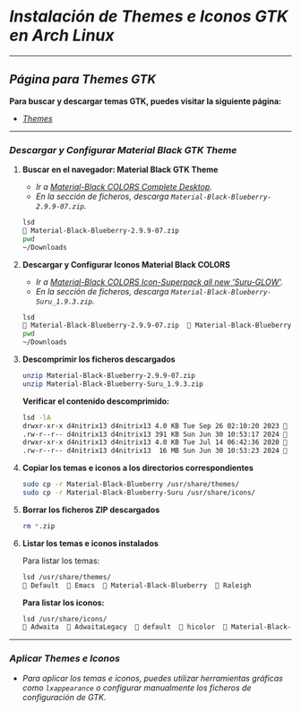 <!-- Autor: Daniel Benjamin Perez Morales -->
<!-- GitHub: https://github.com/DanielBenjaminPerezMoralesDev13 -->
<!-- Gitlab: https://gitlab.com/DanielBenjaminPerezMoralesDev13 -->
<!-- Correo electrónico: danielperezdev@proton.me -->

# ***Instalación de Themes e Iconos GTK en Arch Linux***

---

## ***Página para Themes GTK***

**Para buscar y descargar temas GTK, puedes visitar la siguiente página:**

- *[Themes](https://www.gnome-look.org/browse/ "https://www.gnome-look.org/browse/")*

---

### ***Descargar y Configurar Material Black GTK Theme***

1. **Buscar en el navegador: Material Black GTK Theme**
    - *Ir a [Material-Black COLORS Complete Desktop](https://www.gnome-look.org/p/1316887 "https://www.gnome-look.org/p/1316887").*
    - *En la sección de ficheros, descarga `Material-Black-Blueberry-2.9.9-07.zip`.*

    ```bash
    lsd
     Material-Black-Blueberry-2.9.9-07.zip
    pwd
    ~/Downloads
    ```

2. **Descargar y Configurar Iconos Material Black COLORS**
    - *Ir a [Material-Black COLORS Icon-Superpack all new 'Suru-GLOW'](https://www.pling.com/p/1333360/ "https://www.pling.com/p/1333360/").*
    - *En la sección de ficheros, descarga `Material-Black-Blueberry-Suru_1.9.3.zip`.*

    ```bash
    lsd
     Material-Black-Blueberry-2.9.9-07.zip   Material-Black-Blueberry-Suru_1.9.3.zip
    pwd
    ~/Downloads
    ```

3. **Descomprimir los ficheros descargados**

    ```bash
    unzip Material-Black-Blueberry-2.9.9-07.zip
    unzip Material-Black-Blueberry-Suru_1.9.3.zip
    ```

    **Verificar el contenido descomprimido:**

    ```bash
    lsd -lA
    drwxr-xr-x d4nitrix13 d4nitrix13 4.0 KB Tue Sep 26 02:10:20 2023  Material-Black-Blueberry
    .rw-r--r-- d4nitrix13 d4nitrix13 391 KB Sun Jun 30 10:53:17 2024  Material-Black-Blueberry-2.9.9-07.zip
    drwxr-xr-x d4nitrix13 d4nitrix13 4.0 KB Tue Jul 14 06:42:36 2020  Material-Black-Blueberry-Suru
    .rw-r--r-- d4nitrix13 d4nitrix13  16 MB Sun Jun 30 10:53:23 2024  Material-Black-Blueberry-Suru_1.9.3.zip
    ```

4. **Copiar los temas e iconos a los directorios correspondientes**

    ```bash
    sudo cp -r Material-Black-Blueberry /usr/share/themes/
    sudo cp -r Material-Black-Blueberry-Suru /usr/share/icons/
    ```

5. **Borrar los ficheros ZIP descargados**

    ```bash
    rm *.zip
    ```

6. **Listar los temas e iconos instalados**

    Para listar los temas:

    ```bash
    lsd /usr/share/themes/
     Default   Emacs   Material-Black-Blueberry   Raleigh
    ```

    **Para listar los iconos:**

    ```bash
    lsd /usr/share/icons/
     Adwaita   AdwaitaLegacy   default   hicolor   Material-Black-Blueberry-Suru   visual-studio-code.png
    ```

---

### ***Aplicar Themes e Iconos***

- *Para aplicar los temas e iconos, puedes utilizar herramientas gráficas como `lxappearance` o configurar manualmente los ficheros de configuración de GTK.*
